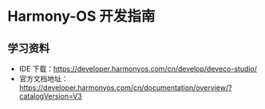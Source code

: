# Harmony-OS 开发指南

## 学习资料

- IDE 下载：https://developer.harmonyos.com/cn/develop/deveco-studio/
- 官方文档地址：https://developer.harmonyos.com/cn/documentation/overview/?catalogVersion=V3